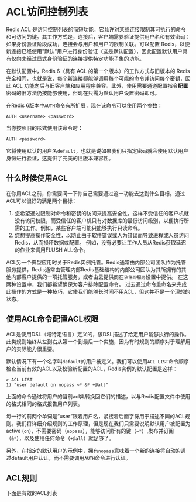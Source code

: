 # ACL访问控制列表

Redis ACL 是访问控制列表的简短功能，它允许对某些连接限制其可执行的命令和可访问的键。其工作方式是，连接后，客户端需要验证提供用户名和有效密码：如果身份验证阶段成功，连接会与用户和用户的限制关联。可以配置 Redis，以便新连接已经使用"默认"用户进行身份验证（这是默认配置），因此配置默认用户具有仅向未经过显式身份验证的连接提供特定功能子集的功能。

在默认配置中，Redis 6（具有 ACL 的第一个版本）的工作方式与旧版本的 Redis 完全相同，也就是说，每个新连接都能够调用每个可能的命令并访问每个密钥，因此 ACL 功能向后与旧客户端和应用程序兼容。此外，使用需要通道配置指令**配置**密码的旧方法仍按能够使用，但现在只需为默认用户设置密码即可。

在Redis 6版本中`AUTH`命令有所扩展，现在该命令可以使用两个参数：

```shell
AUTH <username> <password>
```

当你按照旧的形式使用该命令时：

```shell
AUTH <password>
```

它将使用默认的用户名`default`，也就是说如果我们只指定密码就会使用默认用户身份进行验证，这提供了完美的旧版本兼容性。

## 什么时候使用ACL

在你用ACL之前，你需要问一下你自己需要通过这一功能去达到什么目标。通过ACL可以很好的满足两个目标：

1. 您希望通过限制对命令和密钥的访问来提高安全性，这样不受信任的客户机就没有访问权限，而受信任的客户机只有对数据库的最低访问级别，以便执行所需的工作。例如，某些客户端可能只能够执行只读命令。
2. 您想提高操作安全性，以防止由于软件错误或人为错误而导致进程或人员访问Redis，从而损坏数据或配置。 例如，没有必要让工作人员从Redis获取延迟的作业来调用FLUSH ALL命令。

ACL另一个典型应用时关于Redis实例托管。Redis通常由内部公司团队作为托管服务提供，Redis通常由管理内部Redis基础结构的内部公司团队为其所拥有的其他内部客户提供的一项托管服务，或者由云提供商在`软件即服务`设置中提供。 在这两种设置中，我们都希望确保为客户排除配置命令。 过去通过命令重命名来完成此操作的方式是一种技巧，它使我们能够长时间不用ACL，但这并不是一个理想的状态。

## 使用ACL命令配置ACL权限

ACL是使用DSL（域特定语言）定义的，该DSL描述了给定用户能够执行的操作。 此类规则始终从左到右从第一个到最后一个实施，因为有时规则的顺序对于理解用户的实际能力很重要。

默认情况下有一个名字叫`default`的用户被定义。我们可以使用`ACL LIST`命令顺序检查当前有效的ACL以及校验新配置的ACL，Redis实例的默认配置是这样：

```shell
> ACL LIST
1) "user default on nopass ~* &* +@all"
```

上面的命令通过将用户的当前acl集转换回它们的描述，以与Redis配置文件中使用的格式相同的格式报告用户列表。

每一行的前两个单词是“user”跟着用户名，紧接着后面字符用于描述不同的ACL规则。我们将详细介绍规则的工作原理，但是现在我们只需要说明默认用户被配置为active (`on`)，不需要密码（`nopass`），能够访问所有的键（`~*`）,发布并订阅（`&*`），以及使用任何命令（`+@all`）就足够了。

另外，在指定的默认用户的示例中，拥有`nopass`意味着一个新的连接将自动的通过default用户认证，而不需要调用`AUTH`命令进行认证。

## ACL规则

下面是有效的ACL列表